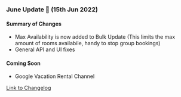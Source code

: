 ### June Update 🚀 (15th Jun 2022)

#### Summary of Changes
- Max Availability is now added to Bulk Update (This limits the max amount of rooms availabile, handy to stop group bookings)
- General API and UI fixes

#### Coming Soon
- Google Vacation Rental Channel

[Link to Changelog](https://docs.channex.io/changelog)
